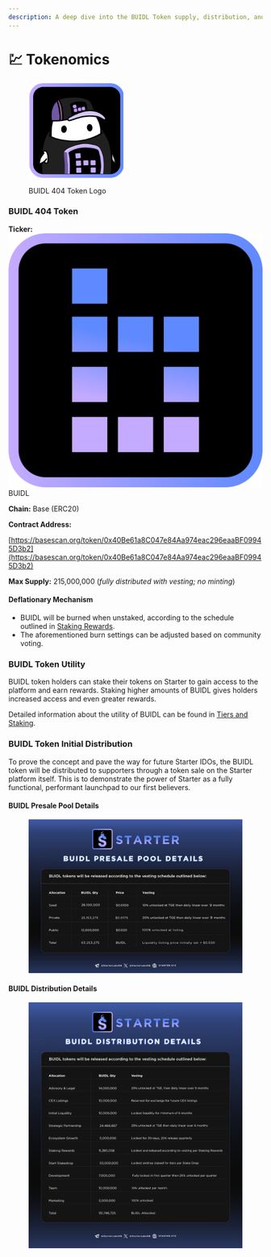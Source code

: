 ```yaml
---
description: A deep dive into the BUIDL Token supply, distribution, and utility
---
```


# 💹 Tokenomics

<div align="left">

<figure><img src="../.gitbook/assets/BUIDL-404-logo.png" alt="" width="188"><figcaption><p>BUIDL 404 Token Logo</p></figcaption></figure>

</div>

### BUIDL 404 Token <a href="#start-token" id="start-token"></a>

**Ticker:** <img src="../.gitbook/assets/new buidl logo.png" alt="" data-size="line"> BUIDL

**Chain:** Base (ERC20)

**Contract Address:**&#x20;

[https://basescan.org/token/0x40Be61a8C047e84Aa974eac296eaaBF09945D3b2](https://basescan.org/token/0x40Be61a8C047e84Aa974eac296eaaBF09945D3b2)

**Max Supply:** 215,000,000 (_fully distributed with vesting; no minting_)

#### Deflationary Mechanism <a href="#deflationary-mechanism" id="deflationary-mechanism"></a>

* BUIDL will be burned when unstaked, according to the schedule outlined in [Staking Rewards](staking-rewards.md).
* The aforementioned burn settings can be adjusted based on community voting.

### BUIDL Token Utility <a href="#start-token-utility" id="start-token-utility"></a>

BUIDL token holders can stake their tokens on Starter to gain access to the platform and earn rewards. Staking higher amounts of BUIDL gives holders increased access and even greater rewards.

Detailed information about the utility of BUIDL can be found in [Tiers and Staking](tiers-and-staking.md).

### BUIDL Token Initial Distribution <a href="#start-token-initial-distribution" id="start-token-initial-distribution"></a>

To prove the concept and pave the way for future Starter IDOs, the BUIDL token will be distributed to supporters through a token sale on the Starter platform itself. This is to demonstrate the power of Starter as a fully functional, performant launchpad to our first believers.

#### BUIDL Presale Pool Details <a href="#start-presale-pool-details" id="start-presale-pool-details"></a>

<figure><img src="../.gitbook/assets/presale-pool-deets.jpeg" alt=""><figcaption></figcaption></figure>

#### BUIDL Distribution Details <a href="#start-distribution-details" id="start-distribution-details"></a>

<figure><img src="../.gitbook/assets/presale-distro-deets.jpeg" alt=""><figcaption></figcaption></figure>

